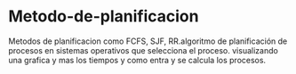 # Metodo-de-planificacion
Metodos de planificacion como FCFS, SJF, RR.algoritmo de planificación de procesos en sistemas operativos que selecciona el proceso. visualizando una grafica y mas los tiempos y como entra y se calcula los procesos.
